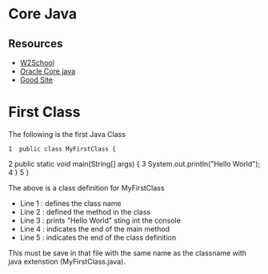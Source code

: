 # Core Java

## Resources

* [W2School](https://www.w3schools.com/java/default.asp)
* [Oracle Core java](https://docs.oracle.com/javase/tutorial/)
* [Good Site](http://www.java2s.com/)


# First Class

The following is the first Java Class

	1  public class MyFirstClass {
  2  	public static void main(String[] args) {
  3  		System.out.println("Hello World");
  4   }
  5  }

The above is a class definition for MyFirstClass
* Line 1 : defines the class name
* Line 2 : defined the method in the class
* Line 3 : prints "Hello World" sting int the console
* Line 4 : indicates the end of the main method
* Line 5 : indicates the end of the class definition

This must be save in that file with the same name as the classname with java extenstion (MyFirstClass.java).
